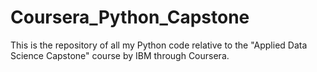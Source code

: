 # Coursera_Python_Capstone
This is the repository of all my Python code relative to the "Applied Data Science Capstone" course by IBM through Coursera.
